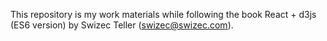 This repository is my work materials while following the book React + d3js (ES6 version) by Swizec Teller (swizec@swizec.com).
